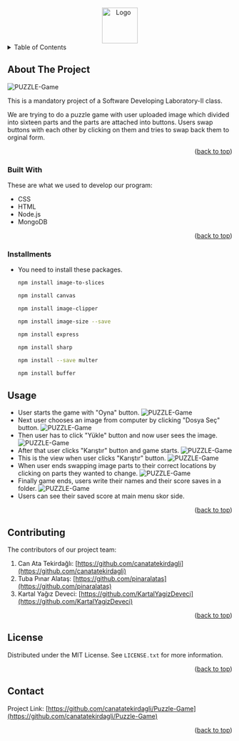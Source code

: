 <a name="readme-top"></a>

<!-- PROJECT LOGO -->
<br />
<div align="center">
  <a href="#readme-top">
    <img src="resources\images\logo.png" alt="Logo" width="80" height="80">
  </a>
</div>

<!-- TABLE OF CONTENTS -->
<details>
  <summary>Table of Contents</summary>
  <ol>
    <li>
      <a href="#about-the-project">About The Project</a>
      <ul>
        <li><a href="#built-with">Built With</a></li>
        <li><a href="#installments">Installments</a></li>
      </ul>
    </li>
    <li><a href="#usage">Usage</a></li>
    <li><a href="#contributing">Contributing</a></li>
    <li><a href="#license">License</a></li>
    <li><a href="#contact">Contact</a></li>
  </ol>
</details>

<!-- ABOUT THE PROJECT -->
## About The Project

![PUZZLE-Game](resources/images/Main-SS.png "Main Menu Screen")

This is a mandatory project of a Software Developing Laboratory-II class.

We are trying to do a puzzle game with user uploaded image which divided into sixteen parts and the parts are attached into buttons. Users swap buttons with each other by clicking on them and tries to swap back them to orginal form.

<p align="right">(<a href="#readme-top">back to top</a>)</p>

### Built With

These are what we used to develop our program:

* CSS
* HTML
* Node.js
* MongoDB

<p align="right">(<a href="#readme-top">back to top</a>)</p>

### Installments

* You need to install these packages.
   ```sh
   npm install image-to-slices
   ```
   ```sh
   npm install canvas
   ```
   ```sh
   npm install image-clipper
   ```
   ```sh
   npm install image-size --save
   ```
   ```sh
   npm install express
   ```
   ```sh
   npm install sharp
   ```
   ```sh
   npm install --save multer
   ```
   ```sh
   npm install buffer
   ```

<!-- USAGE EXAMPLES -->
## Usage

* User starts the game with "Oyna" button.
![PUZZLE-Game](resources/images/Main-SS.png "Play")
* Next user chooses an image from computer by clicking "Dosya Seç" button.
![PUZZLE-Game](resources/images/File-C-SS.png "Folder Choose")
* Then user has to click "Yükle" button and now user sees the image.
![PUZZLE-Game](resources/images/Load-SS.png "Upload")
* After that user clicks "Karıştır" button and game starts.
![PUZZLE-Game](resources/images/Mix-SS.png "Mix")
* This is the view when user clicks "Karıştır" button.
![PUZZLE-Game](resources/images/Mixed-SS.png "Mixed")
* When user ends swapping image parts to their correct locations by clicking on parts they wanted to change.
![PUZZLE-Game](resources/images/Complete-SS.png "Complete")
* Finally game ends, users write their names and their score saves in a folder.
![PUZZLE-Game](resources/images/Game-End-SS.png "Game End")
* Users can see their saved score at main menu skor side.

<p align="right">(<a href="#readme-top">back to top</a>)</p>

<!-- CONTRIBUTING -->
## Contributing

The contributors of our project team:

1. Can Ata Tekirdağlı: [https://github.com/canatatekirdagli](https://github.com/canatatekirdagli)
2. Tuba Pınar Alataş: [https://github.com/pinaralatas](https://github.com/pinaralatas)
3. Kartal Yağız Deveci: [https://github.com/KartalYagizDeveci](https://github.com/KartalYagizDeveci)

<p align="right">(<a href="#readme-top">back to top</a>)</p>

<!-- LICENSE -->
## License

Distributed under the MIT License. See `LICENSE.txt` for more information.

<p align="right">(<a href="#readme-top">back to top</a>)</p>

<!-- CONTACT -->
## Contact

Project Link: [https://github.com/canatatekirdagli/Puzzle-Game](https://github.com/canatatekirdagli/Puzzle-Game)

<p align="right">(<a href="#readme-top">back to top</a>)</p>